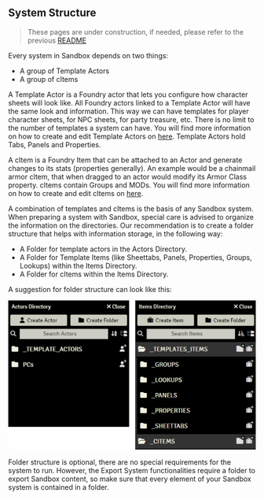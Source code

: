 ## System Structure

> These pages are under construction, if needed, please refer to the previous [README](readme_previous.md)

Every system in Sandbox depends on two things:

- A group of Template Actors
- A group of cItems

A Template Actor is a Foundry actor that lets you configure how character sheets will look like. All Foundry actors linked to a Template Actor will have the same look and information. This way we can have templates for player character sheets, for NPC sheets, for party treasure, etc. There is no limit to the number of templates a system can have. You will find more information on how to create and edit Template Actors on [here](template_actors.md). Template Actors hold Tabs, Panels and Properties.

A cItem is a Foundry Item that can be attached to an Actor and generate changes to its stats (properties generally). An example would be a chainmail armor cItem, that when dragged to an actor would modify its Armor Class property. cItems contain Groups and MODs. You will find more information on how to create and edit cItems on [here](citems.md).

A combination of templates and cItems is the basis of any Sandbox system. When preparing a system with Sandbox, special care is advised to organize the information on the directories. Our recommendation is to create a folder structure that helps with information storage, in the following way:

- A Folder for template actors in the Actors Directory.
- A Folder for Template Items (like Sheettabs, Panels, Properties, Groups, Lookups) within the Items Directory.
- A Folder for cItems within the Items Directory.

A suggestion for folder structure can look like this:

![](resources/folder_structure_suggestion.png)



Folder structure is optional, there are no special requirements for the system to run. However, the Export System functionalities require a folder to export Sandbox content, so make sure that every element of your Sandbox system is contained in a folder.